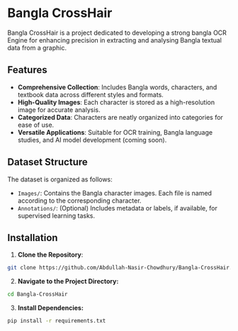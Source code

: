 # Bangla CrossHair

Bangla CrossHair is a project dedicated to developing a strong bangla OCR Engine for enhancing precision in extracting and analysing Bangla textual data from a graphic.

## Features

- **Comprehensive Collection**: Includes Bangla words, characters, and textbook data across different styles and formats.
- **High-Quality Images**: Each character is stored as a high-resolution image for accurate analysis.
- **Categorized Data**: Characters are neatly organized into categories for ease of use.
- **Versatile Applications**: Suitable for OCR training, Bangla language studies, and AI model development (coming soon).

## Dataset Structure

The dataset is organized as follows:
- `Images/`: Contains the Bangla character images. Each file is named according to the corresponding character.
- `Annotations/`: (Optional) Includes metadata or labels, if available, for supervised learning tasks.


## Installation

1. **Clone the Repository**:

  ```bash
  git clone https://github.com/Abdullah-Nasir-Chowdhury/Bangla-CrossHair.git
  ```
2. **Navigate to the Project Directory:**
  ```bash
  cd Bangla-CrossHair
  ```

3. **Install Dependencies:**
  ```bash
  pip install -r requirements.txt
  ```
